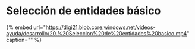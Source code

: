 # Selección de entidades básico

{% embed url="https://digi21.blob.core.windows.net/videos-ayuda/desarrollo/20.%20Seleccion%20de%20entidades%20basico.mp4" caption="" %}

